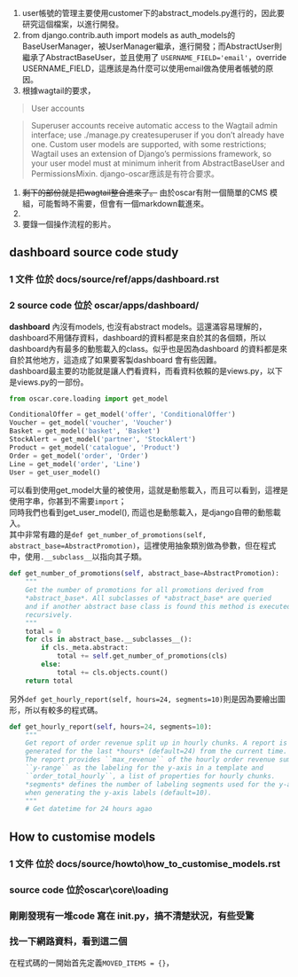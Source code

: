 1. user帳號的管理主要使用customer下的abstract_models.py進行的，因此要研究這個檔案，以進行開發。
1. from django.contrib.auth import models as auth_models的BaseUserManager，被UserManager繼承，進行開發；而AbstractUser則繼承了AbstractBaseUser，並且使用了 `USERNAME_FIELD='email'`，override USERNAME\_FIELD，這應該是為什麼可以使用email做為使用者帳號的原因。
1. 根據wagtail的要求，


> User accounts

> Superuser accounts receive automatic access to the Wagtail admin interface; use ./manage.py createsuperuser if you don’t already have one. Custom user models are supported, with some restrictions; Wagtail uses an extension of Django’s permissions framework, so your user model must at minimum inherit from AbstractBaseUser and PermissionsMixin.
django-oscar應該是有符合要求。
1. ~~剩下的部份就是把wagtail整合進來了。~~ 由於oscar有附一個簡單的CMS 模組，可能暫時不需要，但會有一個markdown載進來。
1. 
1. 要錄一個操作流程的影片。

## dashboard source code study
### 1 文件 位於 docs/source/ref/apps/dashboard.rst
### 2 source code 位於 oscar/apps/dashboard/
**dashboard** 內沒有models, 也沒有abstract models。這還滿容易理解的，dashboard不用儲存資料，dashboard的資料都是來自於其的各個類，所以dashboard內有最多的動態載入的class。似乎也是因為dashboard 的資料都是來自於其他地方，這造成了如果要客製dashboard 會有些因難。  
dashboard最主要的功能就是讓人們看資料，而看資料依賴的是views.py，以下是views.py的一部份。  

```python
from oscar.core.loading import get_model

ConditionalOffer = get_model('offer', 'ConditionalOffer')
Voucher = get_model('voucher', 'Voucher')
Basket = get_model('basket', 'Basket')
StockAlert = get_model('partner', 'StockAlert')
Product = get_model('catalogue', 'Product')
Order = get_model('order', 'Order')
Line = get_model('order', 'Line')
User = get_user_model()
```
可以看到使用get_model大量的被使用，這就是動態載入，而且可以看到，這裡是使用字串，你甚到不需要`import`；  
同時我們也看到get\_user\_model(), 而這也是動態載入，是django自帶的動態載入。  
其中非常有趣的是`def get_number_of_promotions(self, abstract_base=AbstractPromotion)`，這裡使用抽象類別做為參數，但在程式中，使用`.__subclass__`以指向其子類。

```python
def get_number_of_promotions(self, abstract_base=AbstractPromotion):
    """
    Get the number of promotions for all promotions derived from
    *abstract_base*. All subclasses of *abstract_base* are queried
    and if another abstract base class is found this method is executed
    recursively.
    """
    total = 0
    for cls in abstract_base.__subclasses__():
        if cls._meta.abstract:
            total += self.get_number_of_promotions(cls)
        else:
            total += cls.objects.count()
    return total
```
另外`def get_hourly_report(self, hours=24, segments=10)`則是因為要繪出圖形，所以有較多的程式碼。

```python
def get_hourly_report(self, hours=24, segments=10):
    """
    Get report of order revenue split up in hourly chunks. A report is
    generated for the last *hours* (default=24) from the current time.
    The report provides ``max_revenue`` of the hourly order revenue sum,
    ``y-range`` as the labeling for the y-axis in a template and
    ``order_total_hourly``, a list of properties for hourly chunks.
    *segments* defines the number of labeling segments used for the y-axis
    when generating the y-axis labels (default=10).
    """
    # Get datetime for 24 hours agao
```
## How to customise models
### 1 文件 位於 docs/source/howto\how\_to\_customise\_models.rst
### source code 位於oscar\core\loading
### 剛剛發現有一堆code 寫在 __init__.py，搞不清楚狀況，有些受驚
### 找一下網路資料，看到這二個
在程式碼的一開始首先定義`MOVED_ITEMS = {}`，